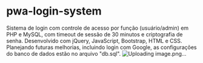 # pwa-login-system
Sistema de login com controle de acesso por função (usuário/admin) em PHP e MySQL, com timeout de sessão de 30 minutos e criptografia de senha. Desenvolvido com jQuery, JavaScript, Bootstrap, HTML e CSS. Planejando futuras melhorias, incluindo login com Google, as configurações do banco de dados estão no arquivo "db.sql".
![Uploading image.png…]()
